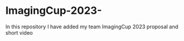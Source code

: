 # ImagingCup-2023-
In this repository I have added my team ImagingCup 2023 proposal and  short video
